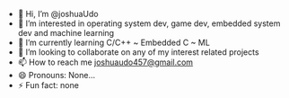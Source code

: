 - 👋 Hi, I’m @joshuaUdo
- 👀 I’m interested in operating system dev, game dev, embedded system dev and machine learning
- 🌱 I’m currently learning C/C++ ~ Embedded C ~ ML 
- 💞️ I’m looking to collaborate on any of my interest related projects
- 📫 How to reach me joshuaudo457@gmail.com
- 😄 Pronouns: None...
- ⚡ Fun fact: none

<!---
joshuaUdo/joshuaUdo is a ✨ special ✨ repository because its `README.md` (this file) appears on your GitHub profile.
You can click the Preview link to take a look at your changes.
--->
